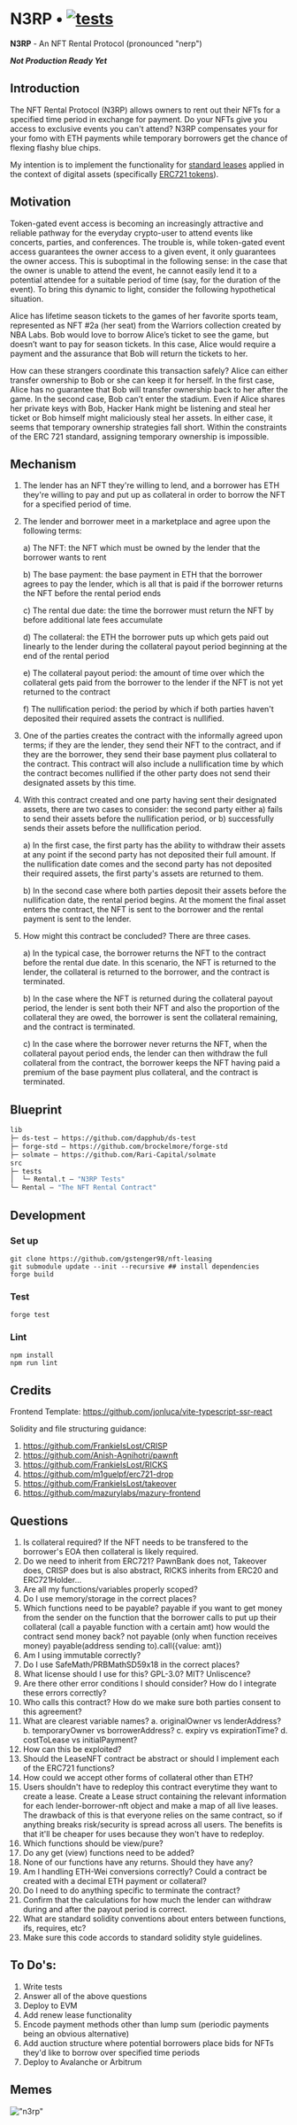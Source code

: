# N3RP • [![tests](https://github.com/gstenger98/N3RP/actions/workflows/tests.yml/badge.svg)](https://github.com/gstenger98/N3RP/actions/workflows/tests.yml)

**N3RP** - An NFT Rental Protocol (pronounced "nerp")

***Not Production Ready Yet***


## Introduction
The NFT Rental Protocol (N3RP) allows owners to rent out their NFTs for a specified time period in exchange for payment. Do your NFTs give you access to exclusive events you can't attend? N3RP compensates your for your fomo with ETH payments while temporary borrowers get the chance of flexing flashy blue chips. 

My intention is to implement the functionality for [standard leases](https://en.wikipedia.org/wiki/Lease) applied in the context of digital assets (specifically [ERC721 tokens](https://docs.openzeppelin.com/contracts/4.x/api/token/erc721)).


## Motivation

Token-gated event access is becoming an increasingly attractive and reliable pathway for the everyday crypto-user to attend events like concerts, parties, and conferences. The trouble is, while token-gated event access guarantees the owner access to a given event, it only guarantees the owner access. This is suboptimal in the following sense: in the case that the owner is unable to attend the event, he cannot easily lend it to a potential attendee for a suitable period of time (say, for the duration of the event). To bring this dynamic to light, consider the following hypothetical situation.

Alice has lifetime season tickets to the games of her favorite sports team, represented as NFT #2a (her seat) from the Warriors collection created by NBA Labs. Bob would love to borrow Alice’s ticket to see the game, but doesn’t want to pay for season tickets. In this case, Alice would require a payment and the assurance that Bob will return the tickets to her. 

How can these strangers coordinate this transaction safely? Alice can either transfer ownership to Bob or she can keep it for herself. In the first case, Alice has no guarantee that Bob will transfer ownership back to her after the game. In the second case, Bob can’t enter the stadium. Even if Alice shares her private keys with Bob, Hacker Hank might be listening and steal her ticket or Bob himself might maliciously steal her assets. In either case, it seems that temporary ownership strategies fall short. Within the constraints of the ERC 721 standard, assigning temporary ownership is impossible. 


## Mechanism

1. The lender has an NFT they're willing to lend, and a borrower has ETH they're willing to pay and put up as collateral in order to borrow the NFT for a specified period of time. 

2. The lender and borrower meet in a marketplace and agree upon the following terms:

    a) The NFT: the NFT which must be owned by the lender that the borrower wants to rent

    b) The base payment: the base payment in ETH that the borrower agrees to pay the lender, which is all that is paid if the borrower returns the NFT before the rental period ends

    c) The rental due date: the time the borrower must return the NFT by before additional late fees accumulate

    d) The collateral: the ETH the borrower puts up which gets paid out linearly to the lender during the collateral payout period beginning at the end of the rental period

    e) The collateral payout period: the amount of time over which the collateral gets paid from the borrower to the lender if the NFT is not yet returned to the contract

    f) The nullification period: the period by which if both parties haven't deposited their required assets the contract is nullified.

3. One of the parties creates the contract with the informally agreed upon terms; if they are the lender, they send their NFT to the contract, and if they are the borrower, they send their base payment plus collateral to the contract. This contract will also include a nullification time by which the contract becomes nullified if the other party does not send their designated assets by this time. 

4. With this contract created and one party having sent their designated assets, there are two cases to consider: the second party either a) fails to send their assets before the nullification period, or b) successfully sends their assets before the nullification period.

    a) In the first case, the first party has the ability to withdraw their assets at any point if the second party has not deposited their full amount. If the nullification date comes and the second party has not deposited their required assets, the first party's assets are returned to them.
    
    b) In the second case where both parties deposit their assets before the nullification date, the rental period begins. At the moment the final asset enters the contract, the NFT is sent to the borrower and the rental payment is sent to the lender. 

5. How might this contract be concluded? There are three cases.

    a) In the typical case, the borrower returns the NFT to the contract before the rental due date. In this scenario, the NFT is returned to the lender, the collateral is returned to the borrower, and the contract is terminated. 

    b) In the case where the NFT is returned during the collateral payout period, the lender is sent both their NFT and also the proportion of the collateral they are owed, the borrower is sent the collateral remaining, and the contract is terminated. 
    
    c) In the case where the borrower never returns the NFT, when the collateral payout period ends, the lender can then withdraw the full collateral from the contract, the borrower keeps the NFT having paid a premium of the base payment plus collateral, and the contract is terminated. 


## Blueprint

```ml
lib
├─ ds-test — https://github.com/dapphub/ds-test
├─ forge-std — https://github.com/brockelmore/forge-std
├─ solmate — https://github.com/Rari-Capital/solmate
src
├─ tests
│  └─ Rental.t — "N3RP Tests"
└─ Rental — "The NFT Rental Contract"
```


## Development 

### Set up 
```
git clone https://github.com/gstenger98/nft-leasing
git submodule update --init --recursive ## install dependencies
forge build
```

### Test 

```
forge test
```

### Lint 
```
npm install 
npm run lint 
```

## Credits

Frontend Template: https://github.com/jonluca/vite-typescript-ssr-react

Solidity and file structuring guidance:
1. https://github.com/FrankieIsLost/CRISP
2. https://github.com/Anish-Agnihotri/pawnft
3. https://github.com/FrankieIsLost/RICKS
4. https://github.com/m1guelpf/erc721-drop 
5. https://github.com/FrankieIsLost/takeover 
6. https://github.com/mazurylabs/mazury-frontend


## Questions
1. Is collateral required? If the NFT needs to be transfered to the borrower's EOA then collateral is likely required. 
2. Do we need to inherit from ERC721? PawnBank does not, Takeover does, CRISP does but is also abstract, RICKS inherits from ERC20 and ERC721Holder...
3. Are all my functions/variables properly scoped?
4. Do I use memory/storage in the correct places?
5. Which functions need to be payable?
    payable if you want to get money from the sender
    on the function that the borrower calls to put up their collateral (call a payable function with a certain amt)
    how would the contract send money back?
        not payable (only when function receives money)
        payable(address sending to).call({value: amt})
6. Am I using immutable correctly?
7. Do I use SafeMath/PRBMathSD59x18 in the correct places?
8. What license should I use for this? GPL-3.0? MIT? Unliscence?
9. Are there other error conditions I should consider? How do I integrate these errors correctly?
10. Who calls this contract? How do we make sure both parties consent to this agreement?
11. What are clearest variable names?
    a. originalOwner vs lenderAddress?
    b. temporaryOwner vs borrowerAddress?
    c. expiry vs expirationTime?
    d. costToLease vs initialPayment?
12. How can this be exploited?
13. Should the LeaseNFT contract be abstract or should I implement each of the ERC721 functions?
14. How could we accept other forms of collateral other than ETH?
15. Users shouldn't have to redeploy this contract everytime they want to create a lease. Create a Lease struct
    containing the relevant information for each lender-borrower-nft object and make a map of all live leases.
    The drawback of this is that everyone relies on the same contract, so if anything breaks risk/security is 
    spread across all users. The benefits is that it'll be cheaper for uses because they won't have to redeploy.
16. Which functions should be view/pure?
17. Do any get (view) functions need to be added?
18. None of our functions have any returns. Should they have any?
19. Am I handling ETH-Wei conversions correctly? Could a contract be created with a decimal ETH payment or collateral?
20. Do I need to do anything specific to terminate the contract?
21. Confirm that the calculations for how much the lender can withdraw during and after the payout period is correct.
22. What are standard solidity conventions about enters between functions, ifs, requires, etc?
23. Make sure this code accords to standard solidity style guidelines.


## To Do's:
1. Write tests
2. Answer all of the above questions
3. Deploy to EVM
4. Add renew lease functionality
5. Encode payment methods other than lump sum (periodic payments being an obvious alternative)
6. Add auction structure where potential borrowers place bids for NFTs they'd like to borrow over specified time periods
7. Deploy to Avalanche or Arbitrum


## Memes

!["n3rp"](img/nerp.jpg)